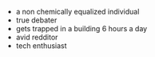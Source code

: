 - a non chemically equalized individual
- true debater
- gets trapped in a building 6 hours a day
- avid redditor
- tech enthusiast

<!---
TheAmazingWizard/TheAmazingWizard is a ✨ special ✨ repository because its `README.md` (this file) appears on your GitHub profile.
You can click the Preview link to take a look at your changes.
--->
